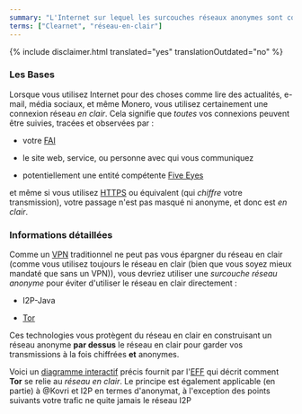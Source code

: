 ```yaml
---
summary: "L'Internet sur lequel les surcouches réseaux anonymes sont construites"
terms: ["Clearnet", "réseau-en-clair"]
---
```


{% include disclaimer.html translated="yes" translationOutdated="no" %}

### Les Bases

Lorsque vous utilisez Internet pour des choses comme lire des actualités,
e-mail, média sociaux, et même Monero, vous utilisez certainement une
connexion réseau *en clair*. Cela signifie que *toutes* vos connexions
peuvent être suivies, tracées et observées par :

- votre
  [FAI](https://fr.wikipedia.org/wiki/Fournisseur_d%27acc%C3%A8s_%C3%A0_Internet)

- le site web, service, ou personne avec qui vous communiquez

- potentiellement une entité compétente [Five
  Eyes](https://fr.wikipedia.org/wiki/Five_Eyes)

et même si vous utilisez
[HTTPS](https://fr.wikipedia.org/wiki/HyperText_Transfer_Protocol_Secure) ou
équivalent (qui *chiffre* votre transmission), votre passage n'est pas
masqué ni anonyme, et donc est *en clair*.

### Informations détaillées

Comme un [VPN](https://fr.wikipedia.org/wiki/R%C3%A9seau_priv%C3%A9_virtuel)
traditionnel ne peut pas vous épargner du réseau en clair (comme vous
utilisez toujours le réseau en clair (bien que vous soyez mieux mandaté que
sans un VPN)), vous devriez utiliser une *surcouche réseau anonyme* pour
éviter d'utiliser le réseau en clair directement :

- I2P-Java

- [Tor](https://torproject.org/)

Ces technologies vous protègent du réseau en clair en construisant un réseau
anonyme **par dessus** le réseau en clair pour garder vos transmissions à la
fois chiffrées **et** anonymes.

Voici un [diagramme interactif](https://www.eff.org/pages/tor-and-https)
précis fournit par l'[EFF](https://www.eff.org/) qui décrit comment **Tor**
se relie au *réseau en clair*. Le principe est également applicable (en
partie) à @Kovri et I2P en termes d'anonymat, à l'exception des points
suivants votre trafic ne quite jamais le réseau I2P
